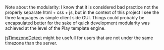 Note about the modularity: I know that it is considered bad practice not the
properly separate html + css + js, but in the context of this project I see
the three languages as simple client side GUI. Things could probably be
encapsulated better for the sake of quick development modularity was achieved
at the level of the Play template engine.

[jsTimezoneDetect][1] might be usefull for users that are not under the same
timezone than the server.

[1]: https://bitbucket.org/pellepim/jstimezonedetect
